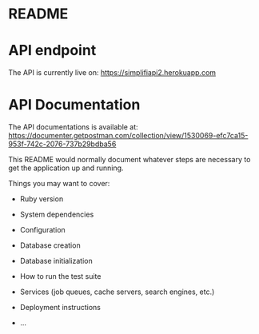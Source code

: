 # README

# API endpoint
The API is currently live on:
https://simplifiapi2.herokuapp.com

# API Documentation
The API documentations is available at:
https://documenter.getpostman.com/collection/view/1530069-efc7ca15-953f-742c-2076-737b29bdba56



This README would normally document whatever steps are necessary to get the
application up and running.

Things you may want to cover:

* Ruby version

* System dependencies

* Configuration

* Database creation

* Database initialization

* How to run the test suite

* Services (job queues, cache servers, search engines, etc.)

* Deployment instructions

* ...

